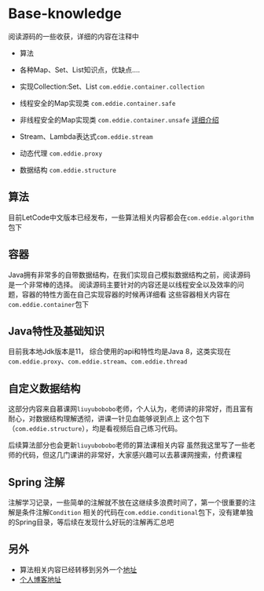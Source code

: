 # Base-knowledge

阅读源码的一些收获，详细的内容在注释中

- 算法
- 各种Map、Set、List知识点，优缺点....
- 实现Collection:Set、List `com.eddie.container.collection`
- 线程安全的Map实现类 `com.eddie.container.safe`
- 非线程安全的Map实现类 `com.eddie.container.unsafe`
[详细介绍](https://radiancel.github.io/2018/07/30/Map-Set-List/)

- Stream、Lambda表达式`com.eddie.stream`
- 动态代理 `com.eddie.proxy`
- 数据结构 `com.eddie.structure`

## 算法

目前LetCode中文版本已经发布，一些算法相关内容都会在`com.eddie.algorithm`
包下

## 容器

Java拥有非常多的自带数据结构，在我们实现自己模拟数据结构之前，阅读源码是一个非常棒的选择。
阅读源码主要针对的内容还是以线程安全以及效率的问题，容器的特性方面在自己实现容器的时候再详细看
这些容器相关内容在`com.eddie.container`包下

## Java特性及基础知识

目前我本地Jdk版本是11，
综合使用的api和特性均是Java 8，这类实现在`com.eddie.proxy`、`com.eddie.stream`、`com.eddie.thread`

## 自定义数据结构

这部分内容来自慕课网`liuyubobobo`老师，个人认为，老师讲的非常好，而且富有耐心，对数据结构理解透彻，讲课一针见血能够说到点上
这个包下（`com.eddie.structure`），均是看视频后自己练习代码。

后续算法部分也会更新`liuyubobobo`老师的算法课相关内容
虽然我这里写了一些老师的代码，但这几门课讲的非常好，大家感兴趣可以去慕课网搜索，付费课程

## Spring 注解

注解学习记录，一些简单的注解就不放在这继续多浪费时间了，第一个很重要的注解是条件注解`Condition`
相关的代码在`com.eddie.conditional`包下，没有建单独的Spring目录，等后续在发现什么好玩的注解再汇总吧

## 另外
- 算法相关内容已经转移到另外一个[地址](https://github.com/RadianceL/algorithm-java-common)
- [个人博客地址](https://radiancel.github.io)
